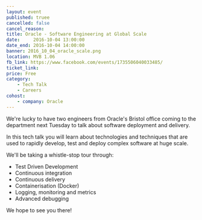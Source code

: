 ```yaml
---
layout: event
published: truee
cancelled: false
cancel_reason:
title: Oracle - Software Engineering at Global Scale
date:     2016-10-04 13:00:00
date_end: 2016-10-04 14:00:00
banner: 2016_10_04_oracle_scale.png
location: MVB 1.06
fb_link: https://www.facebook.com/events/1735506040033485/
ticket_link:
price: Free
category:
    - Tech Talk
    - Careers
cohost:
    - company: Oracle
---
```


We're lucky to have two engineers from Oracle's Bristol office coming to the department next Tuesday to talk about software deployment and delivery.

In this tech talk you will learn about technologies and techniques that are used to rapidly develop, test and deploy complex software at huge scale.

We'll be taking a whistle-stop tour through:

* Test Driven Development
* Continuous integration
* Continuous delivery
* Containerisation (Docker)
* Logging, monitoring and metrics
* Advanced debugging

We hope to see you there!


